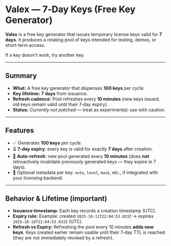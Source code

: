 # Valex — 7‑Day Keys (Free Key Generator)

**Valex** is a free key generator that issues temporary license keys valid for **7 days**. It produces a rotating pool of keys intended for testing, demos, or short-term access.

If a key doesn't work, try another key.

---

## Summary
- **What:** A free key generator that dispenses **100 keys** per cycle.  
- **Key lifetime:** **7 days** from issuance.  
- **Refresh cadence:** Pool refreshes every **10 minutes** (new keys issued; old keys remain valid until their 7‑day expiry).  
- **Status:** *Currently not patched* — treat as experimental; use with caution.

---

## Features
- ✅ Generates **100 keys** per cycle.  
- ⏳ **7‑day expiry**: every key is valid for exactly **7 days** after creation.  
- 🔁 **Auto-refresh**: new pool generated every **10 minutes** (does **not** retroactively invalidate previously generated keys — they expire in 7 days).  
- 📝 Optional metadata per key: `note`, `level`, `mask`, etc., if integrated with your licensing backend.

---

## Behavior & Lifetime (important)
- **Issuance timestamp:** Each key records a creation timestamp (UTC).  
- **Expiry rule:** Example: created `2025-10-11T22:04:53.033Z` → expires `2025-10-18T22:04:53.033Z` (UTC).  
- **Refresh vs Expiry:** Refreshing the pool every 10 minutes **adds new keys**. Keys created earlier remain usable until their 7‑day TTL is reached (they are not immediately revoked by a refresh).
